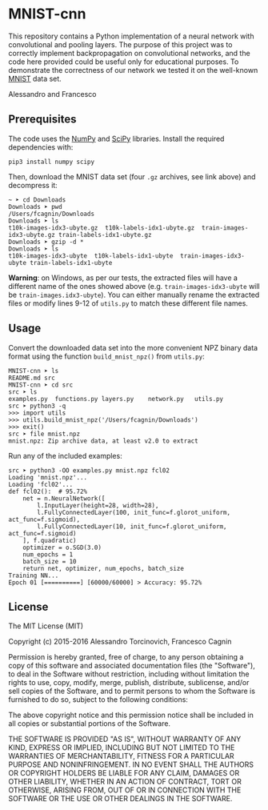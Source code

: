 # MNIST-cnn
This repository contains a Python implementation of a neural network with convolutional and pooling layers. The purpose of this project was to correctly implement backpropagation on convolutional networks, and the code here provided could be useful only for educational purposes. To demonstrate the correctness of our network we tested it on the well-known [MNIST](http://yann.lecun.com/exdb/mnist/) data set.

Alessandro and Francesco


## Prerequisites
The code uses the [NumPy](http://www.numpy.org/) and [SciPy](https://www.scipy.org/) libraries. Install the required dependencies with:
```
pip3 install numpy scipy
```

Then, download the MNIST data set (four `.gz` archives, see link above) and decompress it:
```
~ ➤ cd Downloads
Downloads ➤ pwd
/Users/fcagnin/Downloads
Downloads ➤ ls
t10k-images-idx3-ubyte.gz  t10k-labels-idx1-ubyte.gz  train-images-idx3-ubyte.gz train-labels-idx1-ubyte.gz
Downloads ➤ gzip -d *
Downloads ➤ ls
t10k-images-idx3-ubyte  t10k-labels-idx1-ubyte  train-images-idx3-ubyte train-labels-idx1-ubyte
```
**Warning**: on Windows, as per our tests, the extracted files will have a different name of the ones showed above (e.g. `train-images-idx3-ubyte` will be `train-images.idx3-ubyte`). You can either manually rename the extracted files or modify lines 9-12 of `utils.py` to match these different file names.


## Usage
Convert the downloaded data set into the more convenient NPZ binary data format using the function `build_mnist_npz()` from `utils.py`:
```
MNIST-cnn ➤ ls
README.md src
MNIST-cnn ➤ cd src
src ➤ ls
examples.py  functions.py layers.py    network.py   utils.py
src ➤ python3 -q
>>> import utils
>>> utils.build_mnist_npz('/Users/fcagnin/Downloads')
>>> exit()
src ➤ file mnist.npz
mnist.npz: Zip archive data, at least v2.0 to extract
```

Run any of the included examples:
```
src ➤ python3 -OO examples.py mnist.npz fcl02
Loading 'mnist.npz'...
Loading 'fcl02'...
def fcl02():  # 95.72%
    net = n.NeuralNetwork([
        l.InputLayer(height=28, width=28),
        l.FullyConnectedLayer(100, init_func=f.glorot_uniform, act_func=f.sigmoid),
        l.FullyConnectedLayer(10, init_func=f.glorot_uniform, act_func=f.sigmoid)
    ], f.quadratic)
    optimizer = o.SGD(3.0)
    num_epochs = 1
    batch_size = 10
    return net, optimizer, num_epochs, batch_size
Training NN...
Epoch 01 [==========] [60000/60000] > Accuracy: 95.72%
```


## License
The MIT License (MIT)

Copyright (c) 2015-2016 Alessandro Torcinovich, Francesco Cagnin

Permission is hereby granted, free of charge, to any person obtaining a copy
of this software and associated documentation files (the "Software"), to deal
in the Software without restriction, including without limitation the rights
to use, copy, modify, merge, publish, distribute, sublicense, and/or sell
copies of the Software, and to permit persons to whom the Software is
furnished to do so, subject to the following conditions:

The above copyright notice and this permission notice shall be included in all
copies or substantial portions of the Software.

THE SOFTWARE IS PROVIDED "AS IS", WITHOUT WARRANTY OF ANY KIND, EXPRESS OR
IMPLIED, INCLUDING BUT NOT LIMITED TO THE WARRANTIES OF MERCHANTABILITY,
FITNESS FOR A PARTICULAR PURPOSE AND NONINFRINGEMENT. IN NO EVENT SHALL THE
AUTHORS OR COPYRIGHT HOLDERS BE LIABLE FOR ANY CLAIM, DAMAGES OR OTHER
LIABILITY, WHETHER IN AN ACTION OF CONTRACT, TORT OR OTHERWISE, ARISING FROM,
OUT OF OR IN CONNECTION WITH THE SOFTWARE OR THE USE OR OTHER DEALINGS IN THE
SOFTWARE.
